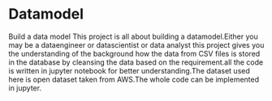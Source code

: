 # Datamodel
Build a data model
This project is all about building a datamodel.Either you may be a dataengineer or datascientist or data analyst this project gives you the understanding of
the background how the data from CSV files is stored in the database by cleansing the data based on the requirement.all the code is written in jupyter notebook for better understanding.The dataset used here is open dataset taken from AWS.The whole code can be implemented in jupyter.
